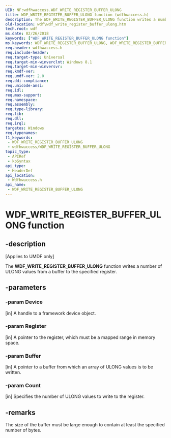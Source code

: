 ```yaml
---
UID: NF:wdfhwaccess.WDF_WRITE_REGISTER_BUFFER_ULONG
title: WDF_WRITE_REGISTER_BUFFER_ULONG function (wdfhwaccess.h)
description: The WDF_WRITE_REGISTER_BUFFER_ULONG function writes a number of ULONG values from a buffer to the specified register.
old-location: wdf\wdf_write_register_buffer_ulong.htm
tech.root: wdf
ms.date: 02/26/2018
keywords: ["WDF_WRITE_REGISTER_BUFFER_ULONG function"]
ms.keywords: WDF_WRITE_REGISTER_BUFFER_ULONG, WDF_WRITE_REGISTER_BUFFER_ULONG function, wdf.wdf_write_register_buffer_ulong, wdfhwaccess/WDF_WRITE_REGISTER_BUFFER_ULONG
req.header: wdfhwaccess.h
req.include-header: 
req.target-type: Universal
req.target-min-winverclnt: Windows 8.1
req.target-min-winversvr: 
req.kmdf-ver: 
req.umdf-ver: 2.0
req.ddi-compliance: 
req.unicode-ansi: 
req.idl: 
req.max-support: 
req.namespace: 
req.assembly: 
req.type-library: 
req.lib: 
req.dll: 
req.irql: 
targetos: Windows
req.typenames: 
f1_keywords:
 - WDF_WRITE_REGISTER_BUFFER_ULONG
 - wdfhwaccess/WDF_WRITE_REGISTER_BUFFER_ULONG
topic_type:
 - APIRef
 - kbSyntax
api_type:
 - HeaderDef
api_location:
 - Wdfhwaccess.h
api_name:
 - WDF_WRITE_REGISTER_BUFFER_ULONG
---
```


# WDF_WRITE_REGISTER_BUFFER_ULONG function


## -description

<p class="CCE_Message">[Applies to UMDF only]</p>

The <b>WDF_WRITE_REGISTER_BUFFER_ULONG</b> function writes a number of ULONG values from a buffer to the specified register.

## -parameters

### -param Device 

[in]
A handle to a framework device object.

### -param Register 

[in]
A pointer to the register, which must be a mapped range in memory space.

### -param Buffer 

[in]
A pointer to a buffer from which an array of ULONG values is to be written.

### -param Count 

[in]
Specifies the number of ULONG values to write to the register.

## -remarks

The size of the buffer must be large enough to contain at least the specified number of bytes.

